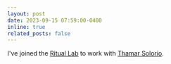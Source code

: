 ```yaml
---
layout: post
date: 2023-09-15 07:59:00-0400
inline: true
related_posts: false
---
```


I've joined the [Ritual Lab](https://ritual-mbzuai.github.io/web/) to work with [Thamar Solorio](http://solorio.uh.edu/).

